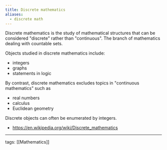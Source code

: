 ```yaml
---
title: Discrete mathematics
aliases:
  - discrete math
---
```


Discrete mathematics is the study of mathematical structures that can be considered "discrete" rather than "continuous". The branch of mathematics dealing with countable sets.  

Objects studied in discrete mathematics include:  
- integers
- graphs
- statements in logic

By contrast, discrete mathematics excludes topics in "continuous mathematics" such as  
- real numbers
- calculus
- Euclidean geometry

Discrete objects can often be enumerated by integers.  

- https://en.wikipedia.org/wiki/Discrete_mathematics


---

tags: [[Mathematics]]